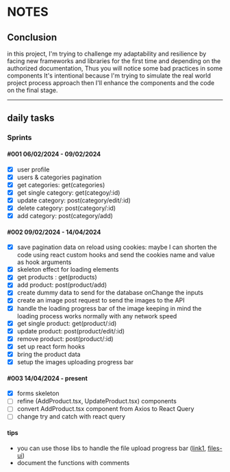 # NOTES

## Conclusion

in this project, I'm trying to challenge my adaptability and resilience by facing new frameworks and libraries for the first time and depending on the authorized documentation, Thus you will notice some bad practices in some components It's intentional because I'm trying to simulate the real world project process approach then I'll enhance the components and the code on the final stage.

<hr/>

## daily tasks

### Sprints

#### #001 06/02/2024 - 09/02/2024

- [x] user profile
- [x] users & categories pagination
- [x] get categories: get(categories)
- [x] get single category: get(categoy/:id)
- [x] update category: post(category/edit/:id)
- [x] delete category: post(category/:id)
- [x] add category: post(category/add)

#### #002 09/02/2024 - 14/04/2024

- [x] save pagination data on reload using cookies: maybe I can shorten the code using react custom hooks and send the cookies name and value as hook arguments
- [x] skeleton effect for loading elements
- [x] get products : get(products)
- [x] add product: post(product/add)
- [x] create dummy data to send for the database onChange the inputs
- [x] create an image post request to send the images to the API
- [x] handle the loading progress bar of the image keeping in mind the loading process works normally with any network speed
- [x] get single product: get(product/:id)
- [x] update product: post(product/edit/:id)
- [x] remove product: post(product/:id)
- [x] set up react form hooks
- [x] bring the product data
- [x] setup the images uploading progress bar

#### #003 14/04/2024 - present

- [x] forms skeleton
- [ ] refine (AddProduct.tsx, UpdateProduct.tsx) components
- [ ] convert AddProduct.tsx component from Axios to React Query
- [ ] change try and catch with react query

#### tips

- you can use those libs to handle the file upload progress bar ([link1](https://shorturl.at/PT679), [files-ui](https://www.files-ui.com/usage))
- document the functions with comments
